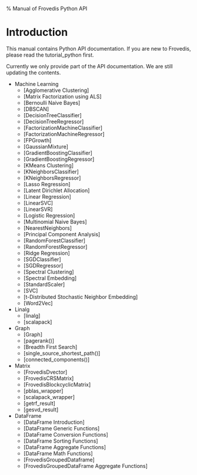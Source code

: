 % Manual of Frovedis Python API

# Introduction

This manual contains Python API documentation.
If you are new to Frovedis, please read the tutorial_python first.

Currently we only provide part of the API documentation.
We are still updating the contents.

- Machine Learning
    + [Agglomerative Clustering]
    + [Matrix Factorization using ALS]
    + [Bernoulli Naive Bayes]
    + [DBSCAN]
    + [DecisionTreeClassifier]
    + [DecisionTreeRegressor]
    + [FactorizationMachineClassifier]
    + [FactorizationMachineRegressor]
    + [FPGrowth]
    + [GaussianMixture]
    + [GradientBoostingClassifier]
    + [GradientBoostingRegressor]
    + [KMeans Clustering]
    + [KNeighborsClassifier]
    + [KNeighborsRegressor]
    + [Lasso Regression]
    + [Latent Dirichlet Allocation]
    + [Linear Regression]
    + [LinearSVC]
    + [LinearSVR]
    + [Logistic Regression]
    + [Multinomial Naive Bayes]
    + [NearestNeighbors]
    + [Principal Component Analysis]
    + [RandomForestClassifier]
    + [RandomForestRegressor]
    + [Ridge Regression]
    + [SGDClassifier]
    + [SGDRegressor]
    + [Spectral Clustering]
    + [Spectral Embedding]
    + [StandardScaler]
    + [SVC]
    + [t-Distributed Stochastic Neighbor Embedding]
    + [Word2Vec]
- Linalg
    + [linalg] 
    + [scalapack]
- Graph
    + [Graph]
    + [pagerank()]
    + [Breadth First Search]
    + [single_source_shortest_path()]
    + [connected_components()]
- Matrix
    + [FrovedisDvector] 
    + [FrovedisCRSMatrix]
    + [FrovedisBlockcyclicMatrix]
    + [pblas_wrapper]
    + [scalapack_wrapper]
    + [getrf_result]
    + [gesvd_result]
- DataFrame
    + [DataFrame Introduction] 
    + [DataFrame Generic Functions]
    + [DataFrame Conversion Functions]
    + [DataFrame Sorting Functions]
    + [DataFrame Aggregate Functions]
    + [DataFrame Math Functions]
    + [FrovedisGroupedDataframe]
    + [FrovedisGroupedDataFrame Aggregate Functions]